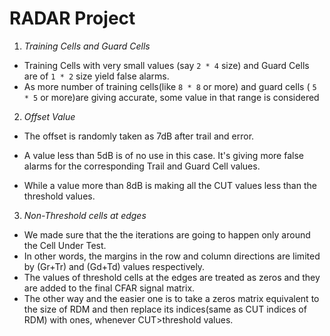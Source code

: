 # **RADAR Project**

1. *Training Cells and Guard Cells*
* Training Cells with very small values (say `2 * 4` size) and Guard Cells are of `1 * 2` size yield false alarms.
* As more number of training cells(like `8 * 8` or more) and guard cells ( `5 * 5` or more)are giving accurate, some value in that range is considered

2. *Offset Value*
* The offset is randomly taken as 7dB after trail and error. 

* A value less than 5dB is of no use in this case. It's giving more false alarms for the corresponding Trail and Guard Cell values.
* While a value more than 8dB is making all the CUT values less than the threshold values.

3. *Non-Threshold cells at edges*

* We made sure that the the iterations are going to happen only around the Cell Under Test. 
* In other words, the margins in the row and column directions are limited by (Gr+Tr) and (Gd+Td) values respectively.
* The values of threshold cells at the edges are treated as zeros and they are added to the final CFAR signal matrix.
* The other way and the easier one is to take a zeros matrix equivalent to the size of RDM and then replace its indices(same as CUT indices of RDM) with ones, whenever CUT>threshold values. 
 